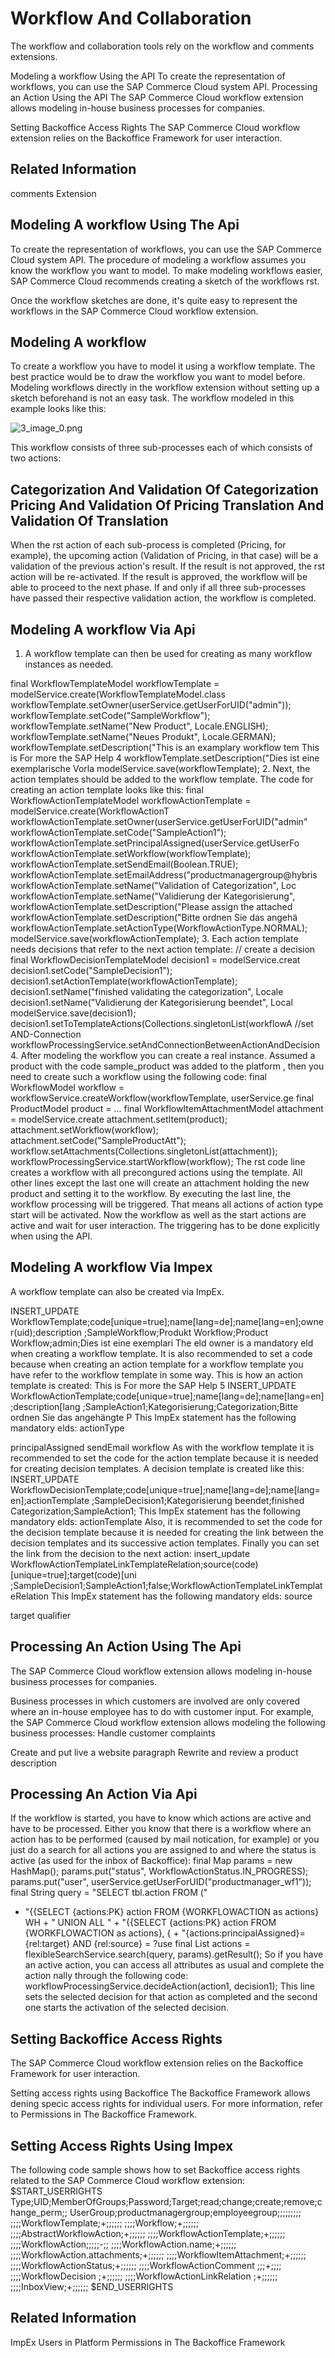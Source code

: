 # Workflow And Collaboration

The workflow and collaboration tools rely on the workflow and comments extensions.

Modeling a workflow Using the API To create the representation of workflows, you can use the SAP Commerce Cloud system API. Processing an Action Using the API
The SAP Commerce Cloud workflow extension allows modeling in-house business processes for companies.

Setting Backoffice Access Rights The SAP Commerce Cloud workflow extension relies on the Backoffice Framework for user interaction.

## Related Information

comments Extension

## Modeling A workflow Using The Api

To create the representation of workflows, you can use the SAP Commerce Cloud system API. The procedure of modeling a workflow assumes you know the workflow you want to model. To make modeling workflows easier, SAP Commerce Cloud recommends creating a sketch of the workflows rst.

Once the workflow sketches are done, it's quite easy to represent the workflows in the SAP Commerce Cloud workflow extension.

## Modeling A workflow

To create a workflow you have to model it using a workflow template. The best practice would be to draw the workflow you want to model before. Modeling workflows directly in the workflow extension without setting up a sketch beforehand is not an easy task. The workflow modeled in this example looks like this:

![3_image_0.png](3_image_0.png)

This workflow consists of three sub-processes each of which consists of two actions:

## Categorization And Validation Of Categorization Pricing And Validation Of Pricing Translation And Validation Of Translation

When the rst action of each sub-process is completed (Pricing, for example), the upcoming action (Validation of Pricing, in that case) will be a validation of the previous action's result. If the result is not approved, the rst action will be re-activated. If the result is approved, the workflow will be able to proceed to the next phase. If and only if all three sub-processes have passed their respective validation action, the workflow is completed.

## Modeling A workflow Via Api

1. A workflow template can then be used for creating as many workflow instances as needed.

final WorkflowTemplateModel workflowTemplate = modelService.create(WorkflowTemplateModel.class workflowTemplate.setOwner(userService.getUserForUID("admin")); workflowTemplate.setCode("SampleWorkflow"); workflowTemplate.setName("New Product", Locale.ENGLISH); workflowTemplate.setName("Neues Produkt", Locale.GERMAN); workflowTemplate.setDescription("This is an examplary workflow tem This is   For more    the SAP Help  4 workflowTemplate.setDescription("Dies ist eine exemplarische Vorla modelService.save(workflowTemplate);
2. Next, the action templates should be added to the workflow template. The code for creating an action template looks like this:
final WorkflowActionTemplateModel workflowActionTemplate = modelService.create(WorkflowActionT workflowActionTemplate.setOwner(userService.getUserForUID("admin" workflowActionTemplate.setCode("SampleAction1"); workflowActionTemplate.setPrincipalAssigned(userService.getUserFo workflowActionTemplate.setWorkflow(workflowTemplate); workflowActionTemplate.setSendEmail(Boolean.TRUE); workflowActionTemplate.setEmailAddress("productmanagergroup@hybris workflowActionTemplate.setName("Validation of Categorization", Loc workflowActionTemplate.setName("Validierung der Kategorisierung", workflowActionTemplate.setDescription("Please assign the attached workflowActionTemplate.setDescription("Bitte ordnen Sie das angehä workflowActionTemplate.setActionType(WorkflowActionType.NORMAL); modelService.save(workflowActionTemplate);
3. Each action template needs decisions that refer to the next action template:
// create a decision final WorkflowDecisionTemplateModel decision1 = modelService.creat decision1.setCode("SampleDecision1"); decision1.setActionTemplate(workflowActionTemplate); decision1.setName("finished validating the categorization", Locale decision1.setName("Validierung der Kategorisierung beendet", Local modelService.save(decision1); decision1.setToTemplateActions(Collections.singletonList(workflowA //set AND-Connection workflowProcessingService.setAndConnectionBetweenActionAndDecision 4. After modeling the workflow you can create a real instance. Assumed a product with the code sample_product was added to the platform , then you need to create such a workflow using the following code:
final WorkflowModel workflow = workflowService.createWorkflow(workflowTemplate, userService.ge final ProductModel product = ... final WorkflowItemAttachmentModel attachment = modelService.create attachment.setItem(product);
 attachment.setWorkflow(workflow);
 attachment.setCode("SampleProductAtt"); workflow.setAttachments(Collections.singletonList(attachment)); workflowProcessingService.startWorkflow(workflow);
The rst code line creates a workflow with all precongured actions using the template. All other lines except the last one will create an attachment holding the new product and setting it to the workflow. By executing the last line, the workflow processing will be triggered. That means all actions of action type start will be activated. Now the workflow as well as the start actions are active and wait for user interaction. The triggering has to be done explicitly when using the API.

## Modeling A workflow Via Impex

A workflow template can also be created via ImpEx.

INSERT_UPDATE WorkflowTemplate;code[unique=true];name[lang=de];name[lang=en];owner(uid);description ;SampleWorkflow;Produkt Workflow;Product Workflow;admin;Dies ist eine exemplari The eld owner is a mandatory eld when creating a workflow template. It is also recommended to set a code because when creating an action template for a workflow template you have refer to the workflow template in some way. This is how an action template is created:
This is   For more    the SAP Help  5 INSERT_UPDATE WorkflowActionTemplate;code[unique=true];name[lang=de];name[lang=en];description[lang ;SampleAction1;Kategorisierung;Categorization;Bitte ordnen Sie das angehängte P
This ImpEx statement has the following mandatory elds:
actionType

principalAssigned sendEmail workflow
As with the workflow template it is recommended to set the code for the action template because it is needed for creating decision templates. A decision template is created like this:
INSERT_UPDATE WorkflowDecisionTemplate;code[unique=true];name[lang=de];name[lang=en];actionTemplate ;SampleDecision1;Kategorisierung beendet;finished Categorization;SampleAction1; This ImpEx statement has the following mandatory elds:
actionTemplate Also, it is recommended to set the code for the decision template because it is needed for creating the link between the decision templates and its successive action templates. Finally you can set the link from the decision to the next action:
insert_update WorkflowActionTemplateLinkTemplateRelation;source(code)[unique=true];target(code)[uni ;SampleDecision1;SampleAction1;false;WorkflowActionTemplateLinkTemplateRelation This ImpEx statement has the following mandatory elds:
source

target qualifier

## Processing An Action Using The Api

The SAP Commerce Cloud workflow extension allows modeling in-house business processes for companies.

Business processes in which customers are involved are only covered where an in-house employee has to do with customer input. For example, the SAP Commerce Cloud workflow extension allows modeling the following business processes:
Handle customer complaints

Create and put live a website paragraph Rewrite and review a product description

## Processing An Action Via Api

If the workflow is started, you have to know which actions are active and have to be processed. Either you know that there is a workflow where an action has to be performed (caused by mail notication, for example) or you just do a search for all actions you are assigned to and where the status is active (as used for the inbox of Backoffice):
final Map params = new HashMap(); params.put("status", WorkflowActionStatus.IN_PROGRESS); params.put("user", userService.getUserForUID("productmanager_wf1")); final String query = "SELECT tbl.action FROM ("
+ "{{SELECT {actions:PK} action FROM {WORKFLOWACTION as actions} WH + " UNION ALL " + "{{SELECT {actions:PK} action FROM {WORKFLOWACTION as actions}, { + "{actions:principalAssigned}={rel:target} AND {rel:source} = ?use final List<WorkflowActionModel> actions = flexibleSearchService.search(query, params).getResult();
So if you have an active action, you can access all attributes as usual and complete the action nally through the following code:
workflowProcessingService.decideAction(action1, decision1);
This line sets the selected decision for that action as completed and the second one starts the activation of the selected decision.

## Setting Backoffice Access Rights

The SAP Commerce Cloud workflow extension relies on the Backoffice Framework for user interaction.

Setting access rights using Backoffice The Backoffice Framework allows dening specic access rights for individual users. For more information, refer to Permissions in The Backoffice Framework.

## Setting Access Rights Using Impex

The following code sample shows how to set Backoffice access rights related to the SAP Commerce Cloud workflow extension:
$START_USERRIGHTS Type;UID;MemberOfGroups;Password;Target;read;change;create;remove;change_perm;; UserGroup;productmanagergroup;employeegroup;;;;;;;;; ;;;;WorkflowTemplate;+;;;;;; ;;;;Workflow;+;;;;;; ;;;;AbstractWorkflowAction;+;;;;;; ;;;;WorkflowActionTemplate;+;;;;;; ;;;;WorkflowAction;;;;;-;; ;;;;WorkflowAction.name;+;;;;;; ;;;;WorkflowAction.attachments;+;;;;;; ;;;;WorkflowItemAttachment;+;;;;;; ;;;;WorkflowActionStatus;+;;;;;; ;;;;WorkflowActionComment ;;;+;;;; ;;;;WorkflowDecision ;+;;;;;; ;;;;WorkflowActionLinkRelation ;+;;;;;; ;;;;InboxView;+;;;;;; $END_USERRIGHTS

## Related Information

ImpEx Users in Platform Permissions in The Backoffice Framework
